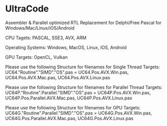 # UltraCode
Assembler & Parallel optimized RTL Replacement for Delphi/Free Pascal for Windows/Mac/Linux/iOS/Android

CPU Tagets:
PASCAL, SSE3, AVX, ARM

Operating Systems:
Windows, MacOS, Linux, IOS, Android

GPU Targets:
OpenCL, Vulkan

Please use the following Structure for filenames for Single Thread Targets: 
UC64."Routine"."SIMD"."OS".pas = UC64.Pos.AVX.Win.pas, UC64.Pos.AVX.Mac.pas, UC64.Pos.AVX.Linux.pas

Please use the following Structure for filenames for Parallel Thread Targets: 
UC64P."Routine".Parallel."SIMD"."OS".pas = UC64P.Pos.AVX.Win.pas, UC64P.Pos.Parallel.AVX.Mac.pas, UC64P.Pos.AVX.Linux.pas

Please use the following Structure for filenames for GPU Targets: 
UC64G."Routine".Parallel."SIMD"."OS".pas = UC64G.Pos.AVX.Win.pas, UC64G.Pos.Parallel.AVX.Mac.pas, UC64G.Pos.AVX.Linux.pas
